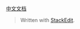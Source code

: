 

[中文文档](https://www.pypandas.cn/docs/getting_started/10min.html#%E6%9F%A5%E7%9C%8B%E6%95%B0%E6%8D%AE)

> Written with [StackEdit](https://stackedit.io/).
<!--stackedit_data:
eyJoaXN0b3J5IjpbLTE1MDA0NDA0NDVdfQ==
-->